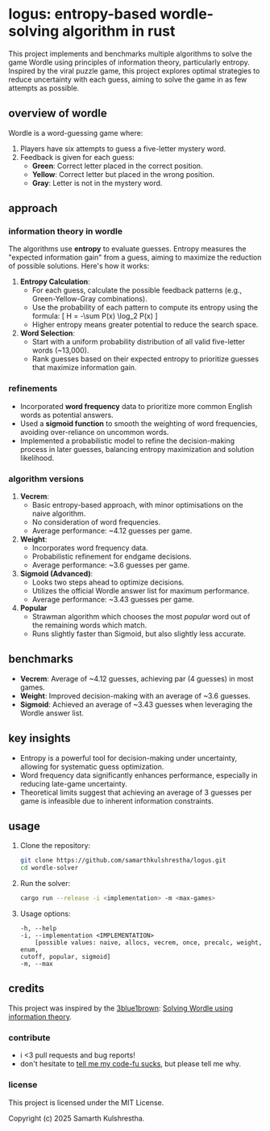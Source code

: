 # logus: entropy-based wordle-solving algorithm in rust

This project implements and benchmarks multiple algorithms to solve the game
Wordle using principles of information theory, particularly entropy. Inspired
by the viral puzzle game, this project explores optimal strategies to reduce
uncertainty with each guess, aiming to solve the game in as few attempts as
possible.

## overview of wordle
Wordle is a word-guessing game where:
1. Players have six attempts to guess a five-letter mystery word.
2. Feedback is given for each guess:
   - **Green**: Correct letter placed in the correct position.
   - **Yellow**: Correct letter but placed in the wrong position.
   - **Gray**: Letter is not in the mystery word.

## approach

### information theory in wordle
The algorithms use **entropy** to evaluate guesses. Entropy measures the
"expected information gain" from a guess, aiming to maximize the reduction of
possible solutions. Here's how it works:
1. **Entropy Calculation**:
   - For each guess, calculate the possible feedback patterns (e.g., Green-Yellow-Gray combinations).
   - Use the probability of each pattern to compute its entropy using the formula:
     \[
     H = -\sum P(x) \log_2 P(x)
     \]
   - Higher entropy means greater potential to reduce the search space.
2. **Word Selection**:
   - Start with a uniform probability distribution of all valid five-letter words (~13,000).
   - Rank guesses based on their expected entropy to prioritize guesses that maximize information gain.

### refinements
- Incorporated **word frequency** data to prioritize more common English words as potential answers.
- Used a **sigmoid function** to smooth the weighting of word frequencies, avoiding over-reliance on uncommon words.
- Implemented a probabilistic model to refine the decision-making process in later guesses, balancing entropy maximization and solution likelihood.

### algorithm versions
1. **Vecrem**:
   - Basic entropy-based approach, with minor optimisations on the naive
   algorithm.
   - No consideration of word frequencies.
   - Average performance: ~4.12 guesses per game.
2. **Weight**:
   - Incorporates word frequency data.
   - Probabilistic refinement for endgame decisions.
   - Average performance: ~3.6 guesses per game.
3. **Sigmoid (Advanced)**:
   - Looks two steps ahead to optimize decisions.
   - Utilizes the official Wordle answer list for maximum performance.
   - Average performance: ~3.43 guesses per game.
4. **Popular**
   - Strawman algorithm which chooses the most *popular* word out of the
   remaining words which match.
   - Runs slightly faster than Sigmoid, but also slightly less accurate.

## benchmarks
- **Vecrem**: Average of ~4.12 guesses, achieving par (4 guesses) in most games.
- **Weight**: Improved decision-making with an average of ~3.6 guesses.
- **Sigmoid**: Achieved an average of ~3.43 guesses when leveraging the Wordle answer list.

## key insights
- Entropy is a powerful tool for decision-making under uncertainty, allowing for systematic guess optimization.
- Word frequency data significantly enhances performance, especially in reducing late-game uncertainty.
- Theoretical limits suggest that achieving an average of 3 guesses per game is infeasible due to inherent information constraints.

## usage
1. Clone the repository:
   ```bash
   git clone https://github.com/samarthkulshrestha/logus.git
   cd wordle-solver
   ```
2. Run the solver:
   ```bash
   cargo run --release -i <implementation> -m <max-games>
   ```
3. Usage options:
   ```
   -h, --help
   -i, --implementation <IMPLEMENTATION>
       [possible values: naive, allocs, vecrem, once, precalc, weight, enum,
   cutoff, popular, sigmoid]
   -m, --max
   ```

## credits
This project was inspired by the [3blue1brown](https://www.youtube.com/@3blue1brown): [Solving Wordle using information theory](https://youtu.be/v68zYyaEmEA).


### contribute

+ i <3 pull requests and bug reports!
+ don't hesitate to [tell me my code-fu sucks](https://github.com/samarthkulshrestha/logus/issues/new), but please tell me why.

### license

This project is licensed under the MIT License.

Copyright (c) 2025 Samarth Kulshrestha.
